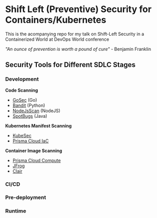 # Shift Left (Preventive) Security for Containers/Kubernetes

This is the acompanying repo for my talk on Shift-Left Security in a Containerized World at DevOps World conference

_"An ounce of prevention is worth a pound of cure"_ - Benjamin Franklin

## Security Tools for Different SDLC Stages

### Development

**Code Scanning**

- [GoSec](https://securego.io/) (Go)
- [Bandit](https://github.com/PyCQA/bandit) (Python)
- [NodeJsScan](https://github.com/ajinabraham/NodeJsScan) (NodeJS)
- [SpotBugs](https://spotbugs.github.io/) (Java)

**Kubernetes Manifest Scanning**

- [KubeSec](https://github.com/controlplaneio/kubesec)
- [Prisma Cloud IaC](https://docs.paloaltonetworks.com/prisma/prisma-cloud/prisma-cloud-admin/prisma-cloud-devops-security/set-up-your-prisma-cloud-configuration-file-for-iac-scan.html#id3fa84acb-db42-46ab-a3bc-d19e7589c47e)

**Container Image Scanning**

- [Prisma Cloud Compute](https://docs.paloaltonetworks.com/prisma/prisma-cloud/prisma-cloud-admin-compute.html)
- [JFrog](https://jfrog.com/xray/)
- [Clair](https://coreos.com/clair/docs/latest/)


### CI/CD

### Pre-deployment

### Runtime
